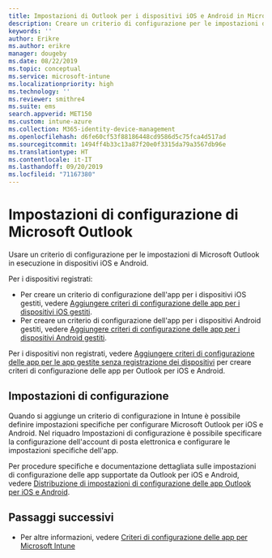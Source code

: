 ```yaml
---
title: Impostazioni di Outlook per i dispositivi iOS e Android in Microsoft Intune
description: Creare un criterio di configurazione per le impostazioni di Microsoft Outlook in esecuzione in dispositivi iOS e Android.
keywords: ''
author: Erikre
ms.author: erikre
manager: dougeby
ms.date: 08/22/2019
ms.topic: conceptual
ms.service: microsoft-intune
ms.localizationpriority: high
ms.technology: ''
ms.reviewer: smithre4
ms.suite: ems
search.appverid: MET150
ms.custom: intune-azure
ms.collection: M365-identity-device-management
ms.openlocfilehash: d6fe60cf53f88186448cd9586d5c75fca4d517ad
ms.sourcegitcommit: 1494ff4b33c13a87f20e0f3315da79a3567db96e
ms.translationtype: HT
ms.contentlocale: it-IT
ms.lasthandoff: 09/20/2019
ms.locfileid: "71167380"
---
```

# <a name="microsoft-outlook-configuration-settings"></a>Impostazioni di configurazione di Microsoft Outlook 

Usare un criterio di configurazione per le impostazioni di Microsoft Outlook in esecuzione in dispositivi iOS e Android. 

Per i dispositivi registrati:
- Per creare un criterio di configurazione dell'app per i dispositivi iOS gestiti, vedere [Aggiungere criteri di configurazione delle app per i dispositivi iOS gestiti](app-configuration-policies-use-ios.md). 
- Per creare un criterio di configurazione dell'app per i dispositivi Android gestiti, vedere [Aggiungere criteri di configurazione delle app per i dispositivi Android gestiti](app-configuration-policies-use-android.md). 

Per i dispositivi non registrati, vedere [Aggiungere criteri di configurazione delle app per le app gestite senza registrazione dei dispositivi](app-configuration-policies-managed-app.md) per creare criteri di configurazione delle app per Outlook per iOS e Android.

## <a name="configuration-settings"></a>Impostazioni di configurazione

Quando si aggiunge un criterio di configurazione in Intune è possibile definire impostazioni specifiche per configurare Microsoft Outlook per iOS e Android. Nel riquadro Impostazioni di configurazione è possibile specificare la configurazione dell'account di posta elettronica e configurare le impostazioni specifiche dell'app.

Per procedure specifiche e documentazione dettagliata sulle impostazioni di configurazione delle app supportate da Outlook per iOS e Android, vedere [Distribuzione di impostazioni di configurazione delle app Outlook per iOS e Android](https://docs.microsoft.com/exchange/clients-and-mobile-in-exchange-online/outlook-for-ios-and-android/outlook-for-ios-and-android-configuration-with-microsoft-intune).

## <a name="next-steps"></a>Passaggi successivi

- Per altre informazioni, vedere [Criteri di configurazione delle app per Microsoft Intune ](app-configuration-policies-overview.md)
